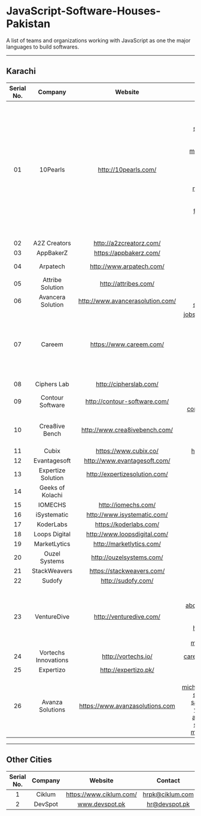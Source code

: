 # JavaScript-Software-Houses-Pakistan
A list of teams and organizations working with JavaScript as one the major languages to build softwares.

---
Karachi
---
| Serial No.  | Company              | Website                          | Contact                                                                                                                                                                                                                                                                                                                                                                                                                                                                                                                  |
|:-----------:|:--------------------:|:--------------------------------:|:------------------------------------------------------------------------------------------------------------------------------------------------------------------------------------------------------------------------------------------------------------------------------------------------------------------------------------------------------------------------------------------------------------------------------------------------------------------------------------------------------------------------:|
| 01          | 10Pearls             | http://10pearls.com/             | jobs@tenpearls.com, usman.iqbal@tenpearls.com, shauzab.ali@tenpearls.com, shahroz.manzoor@tenpearls.com, ahmar.abrar@tenpearls.com, syed.khalilullah@tenpearls.com, muhammad.muneer@tenpearls.com, osama.rehman@tenpearls.com, anum.amin@tenpearls.com, aleeza.hassan@tenpearls.com, mashal.iftikhar@tenpearls.com, mohammad.adeel@tenpearls.com, rizwan.jamal@tenpearls.com, raheel.siddiqui@10pearls.com, fawwad.hashmey@10pearls.com, qazi.nauman@10pearls.com, ashar.hasan@10pearls.com, beenish.barlas@10pearls.com |
| 02          | A2Z Creators         | http://a2zcreatorz.com/          | careers@a2zcreatorz.com                                                                                                                                                                                                                                                                                                                                                                                                                                                                                                  |
| 03          | AppBakerZ            | https://appbakerz.com/           | hr@appbakerz.com                                                                                                                                                                                                                                                                                                                                                                                                                                                                                                         |
| 04          | Arpatech             | http://www.arpatech.com/         | careers@arpatech.com, adnan.ali@arpatech.com                                                                                                                                                                                                                                                                                                                                                                                                                                                                             |
| 05          | Attribe Solution     | http://attribes.com/             | career@attribes.com                                                                                                                                                                                                                                                                                                                                                                                                                                                                                                      |
| 06          | Avancera Solution    | http://www.avancerasolution.com/ | info@avancerasolution.com, sabeehms@avancerasolution.com                                                                                                                                                                                                                                                                                                                                                                                                                                                                 |
| 07          | Careem               |	https://www.careem.com/         | jobs@careem.com, job.pk@careem.com, israa.khan@careem.com, shahan.ashraf@careem.com, ahmed.raza@careem.com, mohammad.mirza@careem.com, tanya.tanveer@careem.com, ahsan.khan@careem.com, sehum.rizwan@careem.com, shahzeb.memon@careem.com                                                                                                                                                                                                                                                                                |
| 08          | Ciphers Lab          | http://cipherslab.com/           | info@cipherslab.com                                                                                                                                                                                                                                                                                                                                                                                                                                                                                                      |
| 09          | Contour Software	   | http://contour-software.com/	    | mehmood.memon@contour-software.com, contourcareers@constellationhbs.com                                                                                                                                                                                                                                                                                                                                                                                                                                                  |
| 10          | Crea8ive Bench       | http://www.crea8ivebench.com/    | hr@crea8ivebench.com, kamil@crea8ivebench.com, saima@crea8ivebench.com, ayesha@crea8ivebench.com                                                                                                                                                                                                                                                                                                                                                                                                                         |
| 11          | Cubix                | https://www.cubix.co/            | hr@cubix.co, urooj.zehra@cubix.co                                                                                                                                                                                                                                                                                                                                                                                                                                                                                        |
| 12          | Evantagesoft	       | http://www.evantagesoft.com/ 	  | career@evantagesoft.com                                                                                                                                                                                                                                                                                                                                                                                                                                                                                                  |
| 13          | Expertize Solution   | http://expertizesolution.com/    | careers@expertizesolution.com                                                                                                                                                                                                                                                                                                                                                                                                                                                                                            |
| 14          | Geeks of Kolachi     |                                  | careers@geeksofkolachi.com                                                                                                                                                                                                                                                                                                                                                                                                                                                                                               |
| 15          | IOMECHS              | http://iomechs.com/              | careers@iomechs.com                                                                                                                                                                                                                                                                                                                                                                                                                                                                                                      |
| 16          | iSystematic          | http://www.isystematic.com/      | careers@isystematic.com                                                                                                                                                                                                                                                                                                                                                                                                                                                                                                  |
| 17          | KoderLabs            | https://koderlabs.com/           | jobs@koderlabs.com                                                                                                                                                                                                                                                                                                                                                                                                                                                                                                       |
| 18          | Loops Digital        | http://www.loopsdigital.com/     | info@loopsdigital.com                                                                                                                                                                                                                                                                                                                                                                                                                                                                                                    |
| 19          | MarketLytics         | http://marketlytics.com/         | careers@marketlytics.com                                                                                                                                                                                                                                                                                                                                                                                                                                                                                                 |
| 20         | Ouzel Systems	      | http://ouzelsystems.com/	       | careers@ouzelsystems.com                                                                                                                                                                                                                                                                                                                                                                                                                                                                                                 |
| 21          | StackWeavers         | https://stackweavers.com/        | recruitment@stackweavers.com                                                                                                                                                                                                                                                                                                                                                                                                                                                                                             |
| 22          | Sudofy               | http://sudofy.com/               | hr@sudofy.com                                                                                                                                                                                                                                                                                                                                                                                                                                                                                                            |
| 23          | VentureDive          | http://venturedive.com/          | hr@venturedive.com, talent@venturedive.com, abdulwahab.memon@venturedive.com, safi.hasan@venturedive.com, umair.pasha@venturedive.com, humayun.malik@venturedive.com, sana@venturedive.com, muhammad.saad@venturedive.com                                                                                                                                                                                                                                                                                                |
| 24          | Vortechs Innovations | http://vortechs.io/              | careers@vortechs.io, jawad@vortechs.io                                                                                                                                                                                                                                                                                                                                                                                                                                                                                   |
| 25          | Expertizo | http://expertizo.pk/ | careers@expertizo.pk                                                                                                                                                                                                                                                                                                                                                                                                                                                                                   |
| 26           | Avanza Solutions | https://www.avanzasolutions.com | jobs@avanzasolutions.com, michael.fernandes@avanzasolutions.com, shahraz.ali@avanzasolutions.com, saim.sarwar@avanzasolutions.com, wasif.zaki@avanzasolutions.com, abdul.rafay@avanzasolutions.com, safi.hasan@avanzasolutions.com, mir.nawaz@avanzainnovations.com



---
Other Cities
---
| Serial No. | Company              | Website                          | Contact                                                                                                                                                                                                                                                                                                                                                                                                                                                                                                                  |
|:----------:|:--------------------:|:--------------------------------:|:------------------------------------------------------------------------------------------------------------------------------------------------------------------------------------------------------------------------------------------------------------------------------------------------------------------------------------------------------------------------------------------------------------------------------------------------------------------------------------------------------------------------:|
| 1          | Ciklum               | https://www.ciklum.com/          | hrpk@ciklum.com                                                                                                                                                                                                                                                                                                                                                                                                                                                                                                          |
| 2          | DevSpot              | www.devspot.pk                   | hr@devspot.pk                                                                                                                                                                                                                                                                                                                                                                                                                                                                                                            |
